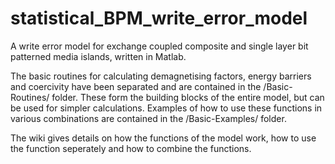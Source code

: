 # statistical_BPM_write_error_model
A write error model for exchange coupled composite and single layer bit patterned media islands, written in Matlab. 

The basic routines for calculating demagnetising factors, energy barriers and coercivity have been separated and are contained in the /Basic-Routines/ folder. These form the building blocks of the entire model, but can be used for simpler calculations. Examples of how to use these functions in various combinations are contained in the /Basic-Examples/ folder.   

The wiki gives details on how the functions of the model work, how to use the function seperately and how to combine the functions.
